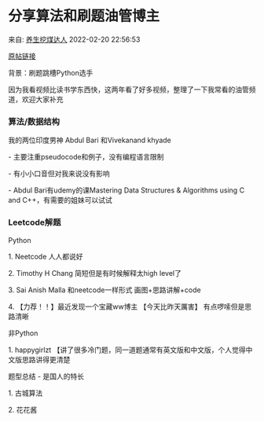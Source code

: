 # 分享算法和刷题油管博主

来自: [养生挖煤达人](https://www.douban.com/people/ellenc/) 2022-02-20 22:56:53

[原帖链接](https://www.douban.com/group/topic/260581842/?_i=7378707FQMtshO)

背景：刷题跳槽Python选手

因为我看视频比读书学东西快，这两年看了好多视频，整理了一下我常看的油管频道，欢迎大家补充

### 算法/数据结构

我的两位印度男神 Abdul Bari 和Vivekanand khyade

\- 主要注重pseudocode和例子，没有编程语言限制

\- 有小小口音但对我来说没有影响

\- Abdul Bari有udemy的课Mastering Data Structures & Algorithms using C and C++，有需要的姐妹可以试试

### Leetcode解题

Python

1\. Neetcode 人人都说好

2\. Timothy H Chang 简短但是有时候解释太high level了

3\. Sai Anish Malla 和neetcode一样形式 画图+思路讲解+code

4\. 【力荐！！】最近发现一个宝藏ww博主 【今天比昨天厲害】 有点啰嗦但是思路清晰

非Python

1\. happygirlzt 【讲了很多冷门题，同一道题通常有英文版和中文版，个人觉得中文版思路讲得更清楚

题型总结 \- 是国人的特长

1\. 古城算法

2\. 花花酱
